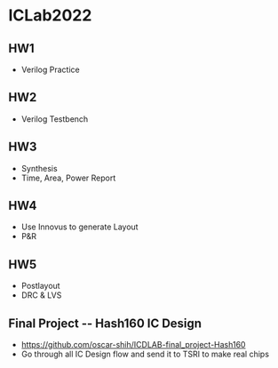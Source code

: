 # ICLab2022

## HW1
* Verilog Practice

## HW2
* Verilog Testbench

## HW3
* Synthesis 
* Time, Area, Power Report

## HW4
* Use Innovus to generate Layout
* P&R

## HW5
* Postlayout 
* DRC & LVS
## Final Project -- Hash160 IC Design
* https://github.com/oscar-shih/ICDLAB-final_project-Hash160
* Go through all IC Design flow and send it to TSRI to make real chips

